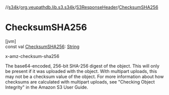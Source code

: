 //[s34k](../../../index.md)/[org.veupathdb.lib.s3.s34k](../index.md)/[S3ResponseHeader](index.md)/[ChecksumSHA256](-checksum-s-h-a256.md)

# ChecksumSHA256

[jvm]\
const val [ChecksumSHA256](-checksum-s-h-a256.md): [String](https://kotlinlang.org/api/latest/jvm/stdlib/kotlin/-string/index.html)

x-amz-checksum-sha256

The base64-encoded, 256-bit SHA-256 digest of the object. This will only be present if it was uploaded with the object. With multipart uploads, this may not be a checksum value of the object. For more information about how checksums are calculated with multipart uploads, see "Checking Object Integrity" in the Amazon S3 User Guide.

